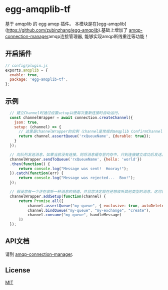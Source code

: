 # egg-amqplib-tf

基于 amqplib 的 egg amqp 插件。
本模块是在[egg-amqplib] (https://github.com/zubinzhang/egg-amqplib).基础上增加了 [amqp-connection-manager](https://www.npmjs.com/package/amqp-connection-manager)amqp连接管理器, 能够实现amqp断线重连等功能！

## 开启插件

```js
// config/plugin.js
exports.amqplib = {
  enable: true,
  package: 'egg-amqplib-tf',
};
```

## 示例

```js
  // 建立Channel时通过设置setup以便每次重新连接时自动运行。
  const channelWrapper = await connection.createChannel({
    json: true,
    setup: (channel) => {
      // 这里是channelWrapper的实例（channel是常规的amqplib ConfirmChannel）
      return channel.assertQueue('rxQueueName', {durable: true});
    }
  });

  // 向队列发送消息，如果当前没有连接，则将消息缓存至内存中，只到连接建立成功后发送。
  channelWrapper.sendToQueue('rxQueueName', {hello: 'world'})
  .then(function() {
      return console.log("Message was sent!  Hooray!");
  }).catch(function(err) {
      return console.log("Message was rejected...  Boo!");
  });

  // 假设您有一个正在收听一种消息的频道，并且您决定现在还想收听其他类型的消息。这可以通过向现有的ChannelWrapper添加新的设置函数来完成：
  channelWrapper.addSetup(function(channel) {
      return Promise.all([
          channel.assertQueue("my-queue", { exclusive: true, autoDelete: true }),
          channel.bindQueue("my-queue", "my-exchange", "create"),
          channel.consume("my-queue", handleMessage)
      ])
  });
```



## API文档

请到 [amqp-connection-manager](https://www.npmjs.com/package/amqp-connection-manager).

## License

[MIT](LICENSE)
